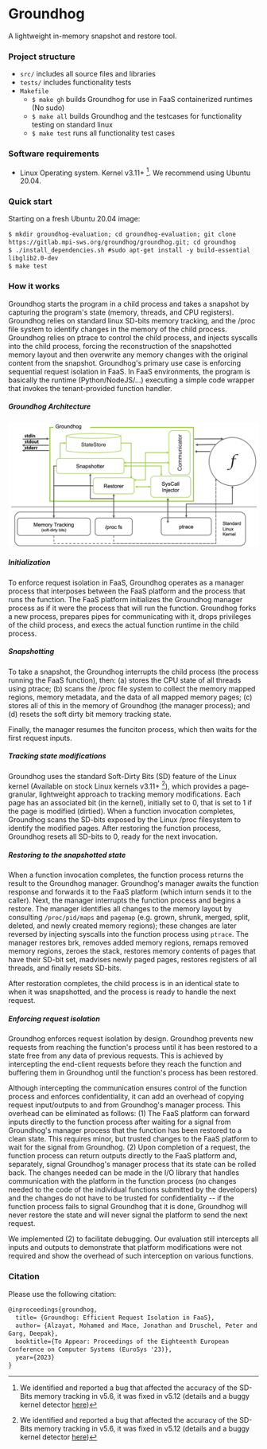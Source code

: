 # Groundhog
A lightweight in-memory snapshot and restore tool.

### Project structure
- `src/` includes all source files and libraries 
- `tests/` includes functionality tests
- `Makefile`
    - `$ make gh` builds Groundhog for use in FaaS containerized runtimes (No sudo)
    - `$ make all` builds Groundhog and the testcases for functionality testing on standard linux
    - `$ make test` runs all functionality test cases

### Software requirements
- Linux Operating system. Kernel v3.11+ [^1]. We recommend using Ubuntu 20.04.

### Quick start
Starting on a fresh Ubuntu 20.04 image:
```
$ mkdir groundhog-evaluation; cd groundhog-evaluation; git clone https://gitlab.mpi-sws.org/groundhog/groundhog.git; cd groundhog
$ ./install_dependencies.sh #sudo apt-get install -y build-essential libglib2.0-dev
$ make test
```

### How it works
Groundhog starts the program in a child process and takes a snapshot by capturing the program's state (memory, threads, and CPU registers). Groundhog relies on standard linux SD-bits memory tracking, and the /proc file system to identify changes in the memory of the child process. Groundhog relies on ptrace to control the child process, and injects syscalls into the child process, forcing the reconstruction of the snapshotted memory layout and then overwrite any memory changes with the original content from the snapshot. Groundhog's primary use case is enforcing sequential request isolation in FaaS. In FaaS environments, the program is basically the runtime (Python/NodeJS/...) executing a simple code wrapper that invokes the tenant-provided function handler.

##### Groundhog Architecture
![](GH-Architecture.png)

##### Initialization
To enforce request isolation in FaaS, Groundhog operates as a manager process that interposes between the FaaS platform and the process that runs the function.
The FaaS platform initializes the Groundhog manager process as if it were the process that will run the function. Groundhog forks a new process, prepares pipes for communicating with it, drops privileges of the child process, and execs the actual function runtime in the child process.

##### Snapshotting
To take a snapshot, the Groundhog interrupts the child process (the process running the FaaS function), then:
(a) stores the CPU state of all threads using ptrace;
(b) scans the /proc file system to collect the memory mapped regions, memory metadata, and the data of all mapped memory pages;
(c) stores all of this in the memory of Groundhog (the manager process);
and (d) resets the soft dirty bit memory tracking state. 

Finally, the manager resumes the funciton process, which then waits for the first request inputs.

##### Tracking state modifications
Groundhog uses the standard Soft-Dirty Bits (SD) feature of the Linux kernel (Available on stock Linux kernels v3.11+ [^1]), which provides a page-granular, lightweight
approach to tracking memory modifications.  Each page has an associated bit (in the kernel), initially set to 0, that is set to 1 if the page is modified (dirtied).  When a function invocation completes, Groundhog scans the SD-bits exposed by the Linux /proc filesystem to identify the modified pages.  After restoring the
function process, Groundhog resets all SD-bits to 0, ready for the next invocation.

##### Restoring to the snapshotted state
When a function invocation completes, the function process returns the
result to the Groundhog manager.  Groundhog's manager awaits the function
response and forwards it to the FaaS platform (which inturn sends it to
the caller). Next, the manager interrupts the function process and
begins a restore.  The manager identifies all changes to the memory
layout by consulting `/proc/pid/maps` and `pagemap`
(e.g. grown, shrunk, merged, split, deleted, and newly created memory regions);
these changes are later reversed by injecting syscalls into the function process using
`ptrace`.  The manager restores
brk, removes added memory regions, remaps removed memory
regions, zeroes the stack, restores memory contents of pages that have
their SD-bit set, madvises newly
paged pages, restores registers of all threads,  and finally resets SD-bits.

After restoration completes, 
the child process is in an identical state to when it was snapshotted, 
and the process is ready to handle the next request.  

##### Enforcing request isolation
Groundhog enforces request isolation by design. Groundhog prevents
new requests from reaching the function's process until it has been
restored to a state free from any data of previous requests. This is
achieved by intercepting the end-client requests before they reach the
function and buffering them in Groundhog until the function's process
has been restored.

Although intercepting the communication ensures control
of the function process and enforces confidentiality, it can add an overhead
of copying request input/outputs to and from Groundhog's manager
process. This overhead can be eliminated as follows: (1) The FaaS
platform can forward inputs directly to the function process after
waiting for a signal from Groundhog's manager process that the function
has been restored to a clean state. This requires minor, but trusted
changes to the FaaS platform to wait for the signal from Groundhog. (2)
Upon completion of a request, the function process can return
outputs directly to the FaaS platform and, separately, signal Groundhog's
manager process that its state can be rolled back. The changes
needed can be made in the I/O library that handles communication with the platform in the function process (no
changes needed to the code of the individual functions submitted by the developers) and the changes
do not have to be trusted for confidentiality -- if the function
process fails to signal Groundhog that it is done, Groundhog will never
restore the state and will never signal the platform to send the
next request.

We implemented (2) to facilitate debugging. Our evaluation still intercepts all inputs and outputs to demonstrate that platform modifications were not required and show the overhead of such interception on various functions.

### Citation
Please use the following citation:
```
@inproceedings{groundhog,
  title= {Groundhog: Efficient Request Isolation in FaaS},
  author= {Alzayat, Mohamed and Mace, Jonathan and Druschel, Peter and Garg, Deepak},
  booktitle={To Appear: Proceedings of the Eighteenth European Conference on Computer Systems (EuroSys '23)},
  year={2023}
}
```

[^1]: We identified and reported a bug that affected the accuracy of the SD-Bits memory tracking in v5.6, it was fixed in
v5.12 (details and a buggy kernel detector [here](https://lore.kernel.org/linux-mm/daa3dd43-1c1d-e035-58ea-994796df4660@suse.cz/T/))
